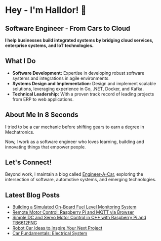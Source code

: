 # Hey - I'm Halldor! 👋
## Software Engineer - From Cars to Cloud

**I help businesses build integrated systems by bridging cloud services, enterprise systems, and IoT technologies.**

## What I Do

- **Software Development:** Expertise in developing robust software systems and integrations in agile environments.
- **Systems Design and Implementation:** Design and implement scalable solutions, leveraging experience in Go, .NET, Docker, and Kafka.
- **Technical Leadership:** With a proven track record of leading projects from ERP to web applications.

## About Me In 8 Seconds

I tried to be a car mechanic before shifting gears to earn a degree in Mechatronics.

Now, I work as a software engineer who loves learning, building and innovating things that empower people.

## Let's Connect!

Beyond work, I maintain a blog called [Engineer-A-Car](https://www.engineeracar.com/), exploring the intersection of software, automotive systems, and emerging technologies.

## Latest Blog Posts
<!-- BLOG-POST-LIST:START -->
- [Building a Simulated On-Board Fuel Level Monitoring System](https://www.engineeracar.com/automotive-soa-on-board-fundamentals/)
- [Remote Motor Control: Raspberry Pi and MQTT via Browser](https://www.engineeracar.com/control-rpi-mqtt/)
- [Simple DC and Servo Motor Control in C++ with Raspberry Pi and TB6612FNG](https://www.engineeracar.com/motor-control-rpi-cpp/)
- [Robot Car Ideas to Inspire Your Next Project](https://www.engineeracar.com/robot-car-ideas/)
- [Car Fundamentals: Electrical System](https://www.engineeracar.com/car-fundamentals-electrical/)
<!-- BLOG-POST-LIST:END -->

